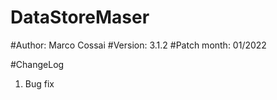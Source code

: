 # DataStoreMaser

#Author: Marco Cossai
#Version: 3.1.2
#Patch month: 01/2022

#ChangeLog
1. Bug fix